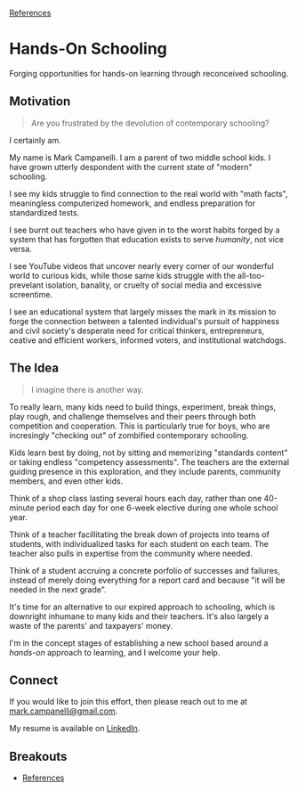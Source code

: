 [References](breakouts/references.md)

# Hands-On Schooling
Forging opportunities for hands-on learning through reconceived schooling.

## Motivation
> Are you frustrated by the devolution of contemporary schooling?

I certainly am.

My name is Mark Campanelli. I am a parent of two middle school kids. I have grown
utterly despondent with the current state of "modern" schooling.

I see my kids struggle to find connection to the real world with "math facts",
meaningless computerized homework, and endless preparation for standardized tests.

I see burnt out teachers who have given in to the worst habits forged by a system that
has forgotten that education exists to serve *humanity*, not vice versa.

I see YouTube videos that uncover nearly every corner of our wonderful world to curious
kids, while those same kids struggle with the all-too-prevelant isolation, banality, or
cruelty of social media and excessive screentime.

I see an educational system that largely misses the mark in its mission to forge the
connection between a talented individual's pursuit of happiness and civil society's
desperate need for critical thinkers, entrepreneurs, ceative and efficient workers,
informed voters, and institutional watchdogs.

## The Idea

> I imagine there is another way.

To really learn, many kids need to build things, experiment, break things, play rough,
and challenge themselves and their peers through both competition and cooperation. This
is particularly true for boys, who are incresingly "checking out" of zombified
contemporary schooling.

Kids learn best by doing, not by sitting and memorizing "standards content" or taking
endless "competency assessments". The teachers are the external guiding presence in this
exploration, and they include parents, community members, and even other kids.

Think of a shop class lasting several hours each day, rather than one 40-minute
period each day for one 6-week elective during one whole school year.

Think of a teacher facillitating the break down of projects into teams of students,
with individualized tasks for each student on each team. The teacher also pulls in
expertise from the community where needed.

Think of a student accruing a concrete porfolio of successes and failures, instead of
merely doing everything for a report card and because "it will be needed in the next
grade".

It's time for an alternative to our expired approach to schooling, which is downright
inhumane to many kids and their teachers. It's also largely a waste of the parents' and
taxpayers' money.

I'm in the concept stages of establishing a new school based around a *hands-on*
approach to learning, and I welcome your help.

## Connect

If you would like to join this effort, then please reach out to me at
[mark.campanelli@gmail.com](mailto:mark.campanelli@gamil.com).

My resume is available on [LinkedIn](https://www.linkedin.com/in/markcampanelli/).

## Breakouts

<!-- - [Challenges](breakouts/challenges.md) -->
- [References](breakouts/references.md)